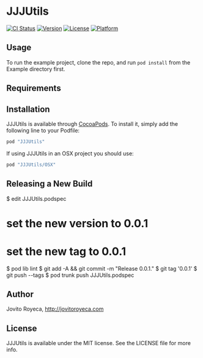 # JJJUtils

[![CI Status](http://img.shields.io/travis/jovito-royeca/JJJUtils.svg?style=flat)](https://travis-ci.org/jovito-royeca/JJJUtils)
[![Version](https://img.shields.io/cocoapods/v/JJJUtils.svg?style=flat)](http://cocoapods.org/pods/JJJUtils)
[![License](https://img.shields.io/cocoapods/l/JJJUtils.svg?style=flat)](http://cocoapods.org/pods/JJJUtils)
[![Platform](https://img.shields.io/cocoapods/p/JJJUtils.svg?style=flat)](http://cocoapods.org/pods/JJJUtils)

## Usage

To run the example project, clone the repo, and run `pod install` from the Example directory first.

## Requirements

## Installation

JJJUtils is available through [CocoaPods](http://cocoapods.org). To install
it, simply add the following line to your Podfile:

```ruby
pod "JJJUtils"
```

If using JJJUtils in an OSX project you should use:

```ruby
pod "JJJUtils/OSX"
```

## Releasing a New Build
$ edit JJJUtils.podspec
# set the new version to 0.0.1
# set the new tag to 0.0.1
$ pod lib lint
$ git add -A && git commit -m "Release 0.0.1."
$ git tag '0.0.1'
$ git push --tags
$ pod trunk push JJJUtils.podspec

## Author

Jovito Royeca, http://jovitoroyeca.com

## License

JJJUtils is available under the MIT license. See the LICENSE file for more info.
